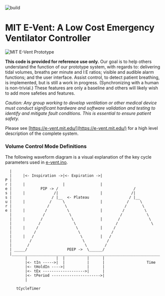 ![build](https://github.com/mit-drl/e-vent/workflows/build/badge.svg)

# MIT E-Vent: A Low Cost Emergency Ventilator Controller

![MIT E-Vent Prototype](https://user-images.githubusercontent.com/17116105/80438039-39f32580-88d1-11ea-8a16-f9bce3a209bf.jpg)

**This code is provided for reference use only.** Our goal is to help others understand the function of our prototype system, with regards to: delivering tidal volumes, breaths per minute and I:E ratios; visible and audible alarm functions; and the user interface. Assist control, to detect patient breathing, is implemented, but is still a work in progress. (Synchronizing with a human is non-trivial.) These features are only a baseline and others will likely wish to add more safeties and features.
 
_Caution: Any group working to develop ventilation or other medical device must conduct significant hardware and software validation and testing to identify and mitigate fault conditions. This is essential to ensure patient safety._

Please see [https://e-vent.mit.edu/](https://e-vent.mit.edu/) for a high level description of the complete system.


### Volume Control Mode Definitions
The following waveform diagram is a visual explanation of the key cycle parameters used in [e-vent.ino](e-vent.ino).

      |                                                                    
      |     |<- Inspiration ->|<- Expiration ->|                           
    P |                                                                    
    r |     |                 |                |                           
    e |             PIP -> /                                  /            
    s |     |             /|                   |             /|            
    s |                  / |__  <- Plateau                  / |__          
    u |     |           /     \                |           /     \         
    r |                /       \                          /       \        
    e |     |         /         \              |         /         \       
      |              /           \                      /           \      
      |     |       /             \            |       /             \     
      |            /               \                  /               \    
      |     |     /                 \          |     /                     
      |          /                   \              /                      
      |     |   /                     \        |   /                       
      |        /                       \          /                        
      |       /                         \        /                         
      | _____/                  PEEP ->  \______/                          
      |___________________________________________________________________ 
             |             |  |          |      |                          
             |<- tIn ----->|  |          |      |                   Time   
             |<- tHoldIn ---->|          |      |                          
             |<- tEx ------------------->|      |                          
             |<- tPeriod ---------------------->|                          
             |                                                             
                                                                           
         tCycleTimer                                                       

